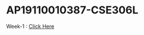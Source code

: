 # AP19110010387-CSE306L

Week-1 : [Click Here](https://github.com/naganithin/AP19110010387-CSE306L/tree/master/Week-1)
